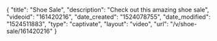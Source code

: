 {
    "title": "Shoe Sale",
    "description": "Check out this amazing shoe sale",
    "videoid": "161420216",
    "date_created": "1524078755",
    "date_modified": "1524511883",
    "type": "captivate",
    "layout": "video",
    "url": "\/v\/shoe-sale\/161420216"
}